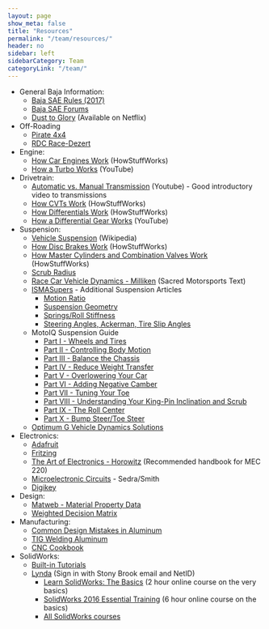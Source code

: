 ```yaml
---
layout: page
show_meta: false
title: "Resources"
permalink: "/team/resources/"
header: no
sidebar: left
sidebarCategory: Team
categoryLink: "/team/"
---
```


- General Baja Information:  
  - [Baja SAE Rules (2017)](http://students.sae.org/cds/bajasae/rules/)  
  - [Baja SAE Forums](http://forums.bajasae.net/forum/)  
  - [Dust to Glory](http://www.netflix.com/search/dust%2520to%2520glory) (Available on Netflix)  
- Off-Roading
  - [Pirate 4x4](http://www.pirate4x4.com/forum/)
  - [RDC Race-Dezert](http://www.race-dezert.com/home/)
- Engine:
  - [How Car Engines Work](http://auto.howstuffworks.com/engine.htm) (HowStuffWorks)
  - [How a Turbo Works](https://www.youtube.com/watch?v=rLDgQg6bq7o) (YouTube)
- Drivetrain:
  - [Automatic vs. Manual Transmission](https://www.youtube.com/watch?v=auQgOtveQi0) (Youtube) - Good introductory video to transmissions
  - [How CVTs Work](http://auto.howstuffworks.com/cvt.htm) (HowStuffWorks)
  - [How Differentials Work](http://auto.howstuffworks.com/differential.htm) (HowStuffWorks)
  - [How a Differential Gear Works](https://www.youtube.com/watch?v=K4JhruinbWc) (YouTube)
- Suspension:
  - [Vehicle Suspension](https://en.wikipedia.org/wiki/Suspension_(vehicle)) (Wikipedia)
  - [How Disc Brakes Work](http://auto.howstuffworks.com/auto-parts/brakes/brake-types/disc-brake.htm) (HowStuffWorks)
  - [How Master Cylinders and Combination Valves Work](http://auto.howstuffworks.com/auto-parts/brakes/brake-types/master-brake1.htm) (HowStuffWorks)
  - [Scrub Radius](http://www.hrsprings.com/technical/scrub_radius)
  - [Race Car Vehicle Dynamics - Milliken](http://www.amazon.com/Race-Vehicle-Dynamics-R146-Publisher/dp/B004XEA3E2/) (Sacred Motorsports Text)
  - [ISMASupers](http://www.ismasupers.com/index.php/tech-talk-archive) - Additional Suspension Articles
    - [Motion Ratio](http://ismasupers.com/downloads/tech-talk/Tech-01%20Motion%20ratios-4.pdf)
    - [Suspension Geometry](http://ismasupers.com/downloads/tech-talk/Tech-02%20Suspension%20Geometry%20relations%204.pdf)
    - [Springs/Roll Stiffness](http://ismasupers.com/downloads/tech-talk/Tech-03%20Springs-Roll%20Stiffness-4.pdf)
    - [Steering Angles, Ackerman, Tire Slip Angles](http://ismasupers.com/downloads/tech-talk/tech-04understandingsteering-4.pdf)
  - MotoIQ Suspension Guide
    - [Part I - Wheels and Tires](http://www.motoiq.com/MagazineArticles/tabid/59/articleType/ArticleView/articleId/1424/The-Ultimate-guide-to-Suspension-and-Handling-Part-1-Wheels-and-Tires.aspx)
    - [Part II - Controlling Body Motion](http://www.motoiq.com/MagazineArticles/ID/1491/categoryId/120/The-Ultimate-guide-to-Suspension-and-Handling-Part-2-Controlling-Body-Motion.aspx)
    - [Part III - Balance the Chassis](http://www.motoiq.com/MagazineArticles/ID/1595/categoryId/120/The-Ultimate-Guide-to-Suspension-and-Handling-Part-3-Balance-the-chassis.aspx)
    - [Part IV - Reduce Weight Transfer](http://www.motoiq.com/MagazineArticles/ID/1650/categoryId/120/The-Ultimate-Guide-to-Suspension-and-Handling-Part-4-Reduce-weight-transfer.aspx)
    - [Part V - Overlowering Your Car](http://www.motoiq.com/MagazineArticles/ID/1712/categoryId/120/The-Ultimate-Handling-Guide-Part-V-The-One-Unforgivable-Sin-Overlowering-Your-Car.aspx)
    - [Part VI - Adding Negative Camber](http://www.motoiq.com/MagazineArticles/ID/1781/categoryId/120/The-Ultimate-Guide-to-Suspension-and-Handling-Part-Six-Adding-Negative-Camber.aspx)
    - [Part VII - Tuning Your Toe](http://www.motoiq.com/MagazineArticles/ID/1936/categoryId/120/The-Ultimate-Guide-to-Suspension-and-Handling-Part-Seven--Tuning-your-Toe.aspx)
    - [Part VIII - Understanding Your King-Pin Inclination and Scrub](http://www.motoiq.com/MagazineArticles/ID/1982/categoryId/120/The-Ultimate-Handling-Guide-Part-8-Understanding-Your-Caster-King-Pin-Inclination-and-Scrub.aspx)
    - [Part IX - The Roll Center](http://www.motoiq.com/MagazineArticles/ID/2804/categoryId/120/The-Ultimate-Guide-to-Suspension-and-Handling-Its-All-in-the-Geometry-Part-One-The-Roll-Center.aspx)
    - [Part X - Bump Steer/Toe Steer](http://www.motoiq.com/MagazineArticles/ID/3608/categoryId/120/The-Ultimate-Guide-to-Suspension-and-Handling--Bump-SteerToe-Steer.aspx)
  - [Optimum G Vehicle Dynamics Solutions](http://www.optimumg.com/technical/)
- Electronics:
  - [Adafruit](https://www.adafruit.com/)
  - [Fritzing](http://fritzing.org/home/)
  - [The Art of Electronics - Horowitz](http://www.amazon.com/Art-Electronics-Paul-Horowitz/dp/0521809266/) (Recommended handbook for MEC 220)
  - [Microelectronic Circuits](http://www.amazon.com/Microelectronic-Circuits-Electrical-Computer-Engineering/dp/0195323033/) - Sedra/Smith
  - [Digikey](http://www.digikey.com/)
- Design:
  - [Matweb - Material Property Data](http://matweb.com/)
  - [Weighted Decision Matrix](http://deseng.ryerson.ca/dokuwiki/design:weighted_decision_matrix)
- Manufacturing:
  - [Common Design Mistakes in Aluminum](http://www.lincolnelectric.com/en-us/support/welding-how-to/Pages/aluminum-design-mistakes-detail.aspx)
  - [TIG Welding Aluminum](http://www.lincolnelectric.com/en-us/support/welding-how-to/Pages/tig-welding-aluminum-detail.aspx)
  - [CNC Cookbook](http://www.cnccookbook.com/)
- SolidWorks:
  - [Built-in Tutorials](http://blogs.solidworks.com/solidworksblog/2013/05/get-more-with-solidworks-tutorials.html)
  - [Lynda](http://lynda.com) (Sign in with Stony Brook email and NetID)
    - [Learn SolidWorks: The Basics](https://www.lynda.com/SOLIDWORKS-tutorials/Learn-SOLIDWORKS-Basics/443026-2.html) (2 hour online course on the very basics)
    - [SolidWorks 2016 Essential Training](https://www.lynda.com/SOLIDWORKS-tutorials/SOLIDWORKS-2016-Essential-Training/418967-2.html) (6 hour online course on the basics)
    - [All SolidWorks courses](https://www.lynda.com/Solidworks-training-tutorials/1157-0.html)
